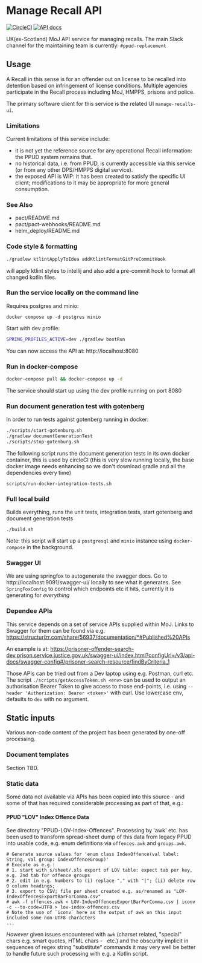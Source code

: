 # Manage Recall API

[![CircleCI](https://circleci.com/gh/ministryofjustice/manage-recalls-api/tree/main.svg?style=svg)](https://circleci.com/gh/ministryofjustice/manage-recalls-api)
[![API docs](https://img.shields.io/badge/API_docs_-view-85EA2D.svg?logo=swagger)](https://manage-recalls-api-dev.hmpps.service.justice.gov.uk/swagger-ui/)

UK(ex-Scotland) MoJ API service for managing recalls. The main Slack channel for
the maintaining team is currently: `#ppud-replacement`

## Usage

A Recall in this sense is for an offender out on license to be recalled into detention
based on infringement of license conditions. Multiple agencies
participate in the Recall process including MoJ, HMPPS, prisons and police.

The primary software client for this service is the related UI `manage-recalls-ui`.

### Limitations

Current limitations of this service include:

- it is not yet the reference source for any operational Recall information:
  the PPUD system remains that.
- no historical data, i.e. from PPUD, is currently accessible via this service (or from any other DPS/HMPPS
  digital service).
- the exposed API is WIP: it has been created to satisfy the specific UI client; modifications to it may be
  appropriate for more general consumption.

### See Also

- pact/README.md
- pact/pact-webhooks/README.md
- helm_deploy/README.md

### Code style & formatting

```bash
./gradlew ktlintApplyToIdea addKtlintFormatGitPreCommitHook
```

will apply ktlint styles to intellij and also add a pre-commit hook to format all changed kotlin files.

### Run the service locally on the command line

Requires postgres and minio:

```
docker compose up -d postgres minio
```

Start with dev profile:

```bash
SPRING_PROFILES_ACTIVE=dev ./gradlew bootRun
```

You can now access the API at: http://localhost:8080

### Run in docker-compose

```bash
docker-compose pull && docker-compose up -d
```

The service should start up using the dev profile running on port 8080

### Run document generation test with gotenberg

In order to run tests against gotenberg running in docker:

```bash
./scripts/start-gotenburg.sh
./gradlew documentGenerationTest
./scripts/stop-gotenburg.sh
```

The following script runs the document generation tests in its own docker container, this is used by circleCI (this is
very slow running locally, the base docker image needs enhancing so we don't download gradle and all the dependencies
every time)

`scripts/run-docker-integration-tests.sh`

### Full local build

Builds everything, runs the unit tests, integration tests, start gotenberg and document generation tests

`./build.sh`

Note: this script will start up a `postgresql` and `minio` instance using `docker-compose` in the background.

### Swagger UI

We are using springfox to autogenerate the swagger docs. Go to http://localhost:9091/swagger-ui/ locally to see what it
generates. See `SpringFoxConfig` to control which endpoints etc it hits, currently it is generating for _everything_

### Dependee APIs

This service depends on a set of service APIs supplied within MoJ.
Links to Swagger for them can be found via e.g. https://structurizr.com/share/56937/documentation/*#Published%20APIs

An example is at: https://prisoner-offender-search-dev.prison.service.justice.gov.uk/swagger-ui/index.html?configUrl=/v3/api-docs/swagger-config#/prisoner-search-resource/findByCriteria_1

Those APIs can be tried out from a Dev laptop using e.g. Postman, curl etc.
The script `./scripts/getAccessToken.sh <env>` can be used to output an authorisation Bearer Token
to give access to those end-points, i.e. using `--header 'Authorization: Bearer <token>'` with curl.
Use lowercase env, defaults to `dev` with no argument.

## Static inputs

Various non-code content of the project has been generated by one-off processing.

### Document templates

Section TBD.

### Static data

Some data not available via APIs has been copied into this source - and some of that has required
considerable processing as part of that, e.g.:

#### PPUD "LOV" Index Offence Data

See directory "PPUD-LOV-Index-Offences".
Processing by 'awk' etc. has been used to transform spread-sheet dump of this data from
legacy PPUD into usable code, e.g. enum definitions via `offences.awk` and `groups.awk`.

```
# Generate source values for 'enum class IndexOffence(val label: String, val group: IndexOffenceGroup)'
# Execute as e.g.:
# 1. start with s/sheet/.xls export of LOV table: expect tab per key, e.g. 2nd tab for offence groups
# 2. edit in e.g. Numbers to (i) replace "," with "|"; (ii) delete row 0 column headings;
# 3. export to CSV; file per sheet created e.g. as/renamed as "LOV-IndexOffencesExportBarForComma.csv"
# awk -f offences.awk < LOV-IndexOffencesExportBarForComma.csv | iconv -c --to-code=UTF8 > lov-index-offences.csv
# Note the use of `iconv` here as the output of awk on this input included some non-UTF8 characters
...
```

_However_ given issues encountered with `awk` (charset related, "special" chars e.g. smart quotes, HTML chars - &nbsp; etc.)
and the obscurity implicit in sequences of regex string "substitute" commands it may very well be better to handle future such processing with e.g. a Kotlin script.
